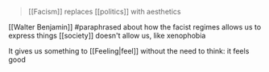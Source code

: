 > [[Facism]] replaces [[politics]] with aesthetics

[[Walter Benjamin]] #paraphrased about how the facist regimes allows us to express things [[society]] doesn't allow us, like xenophobia

It gives us something to [[Feeling|feel]] without the need to think: it feels good